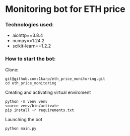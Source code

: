 # Monitoring bot for ETH price

### Technologies used:

* aiohttp==3.8.4
* numpy==1.24.2
* scikit-learn==1.2.2


### How to start the bot:

Clone:

```
git@github.com:1karp/eth_price_monitoring.git
cd eth_price_monitoring
```

Creating and activating virtual enviroment

```
python -m venv venv
source venv/bin/activate
pip install -r requirements.txt
```


Launching the bot
```
python main.py
```
